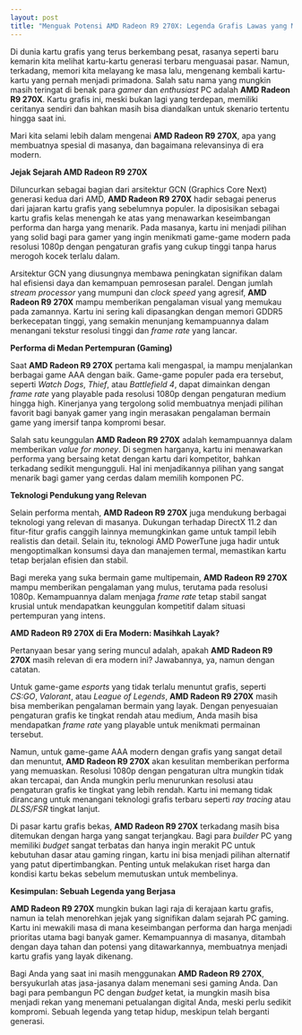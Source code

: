 ```yaml
---
layout: post
title: "Menguak Potensi AMD Radeon R9 270X: Legenda Grafis Lawas yang Masih Bertahan"
---
```


Di dunia kartu grafis yang terus berkembang pesat, rasanya seperti baru kemarin kita melihat kartu-kartu generasi terbaru menguasai pasar. Namun, terkadang, memori kita melayang ke masa lalu, mengenang kembali kartu-kartu yang pernah menjadi primadona. Salah satu nama yang mungkin masih teringat di benak para *gamer* dan *enthusiast* PC adalah **AMD Radeon R9 270X**. Kartu grafis ini, meski bukan lagi yang terdepan, memiliki ceritanya sendiri dan bahkan masih bisa diandalkan untuk skenario tertentu hingga saat ini.

Mari kita selami lebih dalam mengenai **AMD Radeon R9 270X**, apa yang membuatnya spesial di masanya, dan bagaimana relevansinya di era modern.

**Jejak Sejarah AMD Radeon R9 270X**

Diluncurkan sebagai bagian dari arsitektur GCN (Graphics Core Next) generasi kedua dari AMD, **AMD Radeon R9 270X** hadir sebagai penerus dari jajaran kartu grafis yang sebelumnya populer. Ia diposisikan sebagai kartu grafis kelas menengah ke atas yang menawarkan keseimbangan performa dan harga yang menarik. Pada masanya, kartu ini menjadi pilihan yang solid bagi para gamer yang ingin menikmati game-game modern pada resolusi 1080p dengan pengaturan grafis yang cukup tinggi tanpa harus merogoh kocek terlalu dalam.

Arsitektur GCN yang diusungnya membawa peningkatan signifikan dalam hal efisiensi daya dan kemampuan pemrosesan paralel. Dengan jumlah *stream processor* yang mumpuni dan *clock speed* yang agresif, **AMD Radeon R9 270X** mampu memberikan pengalaman visual yang memukau pada zamannya. Kartu ini sering kali dipasangkan dengan memori GDDR5 berkecepatan tinggi, yang semakin menunjang kemampuannya dalam menangani tekstur resolusi tinggi dan *frame rate* yang lancar.

**Performa di Medan Pertempuran (Gaming)**

Saat **AMD Radeon R9 270X** pertama kali mengaspal, ia mampu menjalankan berbagai game AAA dengan baik. Game-game populer pada era tersebut, seperti *Watch Dogs*, *Thief*, atau *Battlefield 4*, dapat dimainkan dengan *frame rate* yang playable pada resolusi 1080p dengan pengaturan medium hingga high. Kinerjanya yang tergolong solid membuatnya menjadi pilihan favorit bagi banyak gamer yang ingin merasakan pengalaman bermain game yang imersif tanpa kompromi besar.

Salah satu keunggulan **AMD Radeon R9 270X** adalah kemampuannya dalam memberikan *value for money*. Di segmen harganya, kartu ini menawarkan performa yang bersaing ketat dengan kartu dari kompetitor, bahkan terkadang sedikit mengungguli. Hal ini menjadikannya pilihan yang sangat menarik bagi gamer yang cerdas dalam memilih komponen PC.

**Teknologi Pendukung yang Relevan**

Selain performa mentah, **AMD Radeon R9 270X** juga mendukung berbagai teknologi yang relevan di masanya. Dukungan terhadap DirectX 11.2 dan fitur-fitur grafis canggih lainnya memungkinkan game untuk tampil lebih realistis dan detail. Selain itu, teknologi AMD PowerTune juga hadir untuk mengoptimalkan konsumsi daya dan manajemen termal, memastikan kartu tetap berjalan efisien dan stabil.

Bagi mereka yang suka bermain game multipemain, **AMD Radeon R9 270X** mampu memberikan pengalaman yang mulus, terutama pada resolusi 1080p. Kemampuannya dalam menjaga *frame rate* tetap stabil sangat krusial untuk mendapatkan keunggulan kompetitif dalam situasi pertempuran yang intens.

**AMD Radeon R9 270X di Era Modern: Masihkah Layak?**

Pertanyaan besar yang sering muncul adalah, apakah **AMD Radeon R9 270X** masih relevan di era modern ini? Jawabannya, ya, namun dengan catatan.

Untuk game-game *esports* yang tidak terlalu menuntut grafis, seperti *CS:GO*, *Valorant*, atau *League of Legends*, **AMD Radeon R9 270X** masih bisa memberikan pengalaman bermain yang layak. Dengan penyesuaian pengaturan grafis ke tingkat rendah atau medium, Anda masih bisa mendapatkan *frame rate* yang playable untuk menikmati permainan tersebut.

Namun, untuk game-game AAA modern dengan grafis yang sangat detail dan menuntut, **AMD Radeon R9 270X** akan kesulitan memberikan performa yang memuaskan. Resolusi 1080p dengan pengaturan ultra mungkin tidak akan tercapai, dan Anda mungkin perlu menurunkan resolusi atau pengaturan grafis ke tingkat yang lebih rendah. Kartu ini memang tidak dirancang untuk menangani teknologi grafis terbaru seperti *ray tracing* atau *DLSS/FSR* tingkat lanjut.

Di pasar kartu grafis bekas, **AMD Radeon R9 270X** terkadang masih bisa ditemukan dengan harga yang sangat terjangkau. Bagi para *builder* PC yang memiliki *budget* sangat terbatas dan hanya ingin merakit PC untuk kebutuhan dasar atau gaming ringan, kartu ini bisa menjadi pilihan alternatif yang patut dipertimbangkan. Penting untuk melakukan riset harga dan kondisi kartu bekas sebelum memutuskan untuk membelinya.

**Kesimpulan: Sebuah Legenda yang Berjasa**

**AMD Radeon R9 270X** mungkin bukan lagi raja di kerajaan kartu grafis, namun ia telah menorehkan jejak yang signifikan dalam sejarah PC gaming. Kartu ini mewakili masa di mana keseimbangan performa dan harga menjadi prioritas utama bagi banyak gamer. Kemampuannya di masanya, ditambah dengan daya tahan dan potensi yang ditawarkannya, membuatnya menjadi kartu grafis yang layak dikenang.

Bagi Anda yang saat ini masih menggunakan **AMD Radeon R9 270X**, bersyukurlah atas jasa-jasanya dalam menemani sesi gaming Anda. Dan bagi para pembangun PC dengan *budget* ketat, ia mungkin masih bisa menjadi rekan yang menemani petualangan digital Anda, meski perlu sedikit kompromi. Sebuah legenda yang tetap hidup, meskipun telah berganti generasi.
